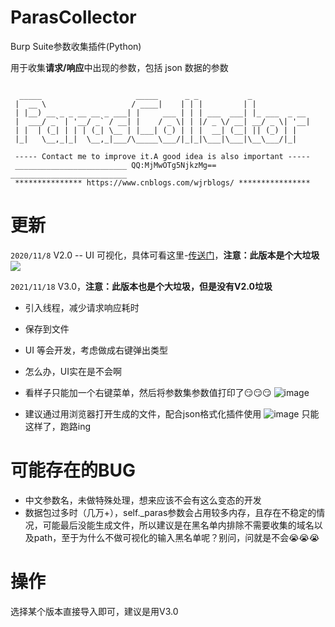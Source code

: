 # ParasCollector
Burp Suite参数收集插件(Python)

用于收集**请求/响应**中出现的参数，包括 json 数据的参数
```

  _____                     _____      _ _           _             
 |  __ \                   / ____|    | | |         | |            
 | |__) __ _ _ __ __ _ ___| |     ___ | | | ___  ___| |_ ___  _ __ 
 |  ___/ _` | '__/ _` / __| |    / _ \| | |/ _ \/ __| __/ _ \| '__|
 | |  | (_| | | | (_| \__ | |___| (_) | | |  __| (__| || (_) | |   
 |_|   \__,_|_|  \__,_|___/\_____\___/|_|_|\___|\___|\__\___/|_|   

 ----- Contact me to improve it.A good idea is also important -----
 _________________________ QQ:MjMwOTg5NjkzMg== __________________________
 *************** https://www.cnblogs.com/wjrblogs/ ****************
```

# 更新
`2020/11/8` V2.0 --  UI 可视化，具体可看这里-[传送门](https://www.cnblogs.com/wjrblogs/p/13764361.html)，**注意：此版本是个大垃圾**
![](https://img2020.cnblogs.com/blog/1893076/202011/1893076-20201108150352367-588426600.png)

`2021/11/18`  V3.0，**注意：此版本也是个大垃圾，但是没有V2.0垃圾**
* 引入线程，减少请求响应耗时
* 保存到文件
* UI 等会开发，考虑做成右键弹出类型
* 怎么办，UI实在是不会啊
* 看样子只能加一个右键菜单，然后将参数集参数值打印了😏😏😏
![image](https://user-images.githubusercontent.com/25588005/143251055-b3eb56b8-6f85-4020-a802-6aa06b2f3b1d.png)

* 建议通过用浏览器打开生成的文件，配合json格式化插件使用
![image](https://user-images.githubusercontent.com/25588005/143251175-e99420df-d099-4240-afd5-8a9f36589869.png)
只能这样了，跑路ing

# 可能存在的BUG
* 中文参数名，未做特殊处理，想来应该不会有这么变态的开发
* 数据包过多时（几万+），self._paras参数会占用较多内存，且存在不稳定的情况，可能最后没能生成文件，所以建议是在黑名单内排除不需要收集的域名以及path，至于为什么不做可视化的输入黑名单呢？别问，问就是不会😭😭😭

# 操作
选择某个版本直接导入即可，建议是用V3.0



